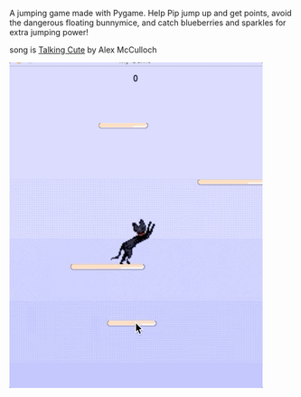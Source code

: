 A jumping game made with Pygame. Help Pip jump up and get points, avoid the dangerous floating bunnymice, and catch blueberries and sparkles for extra jumping power!

song is [Talking Cute](https://opengameart.org/content/talking-cute)
by Alex McCulloch

![Gif of Kitty Game](https://github.com/graceolivia/Jumpy-Kitty-Game/blob/master/jumpy%20game.gif?raw=true)

